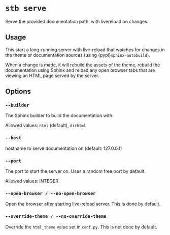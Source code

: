 # `stb serve`

Serve the provided documentation path, with livereload on changes.

## Usage

This start a long-running server with live-reload that watches for changes in
the theme or documentation sources (using {pypi}`sphinx-autobuild`).

When a change is made, it will rebuild the assets of the theme, rebuild the
documentation using Sphinx and reload any open browser tabs that are viewing an
HTML page served by the server.

## Options

### `--builder`

The Sphinx builder to build the documentation with.

Allowed values: `html` (default), `dirhtml`

### `--host`

hostname to serve documentation on (default: 127.0.0.1)

### `--port`

The port to start the server on. Uses a random free port by default.

Allowed values: INTEGER

### `--open-browser / --no-open-browser`

Open the browser after starting live-reload server. This is done by default.

### `--override-theme / --no-override-theme`

Override the `html_theme` value set in `conf.py`. This is not done by default.
